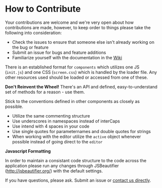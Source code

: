 # How to Contribute

Your contributions are welcome and we're very open about how contributions are made, however, to keep order to things please take the following into consideration:

* Check the issues to ensure that someone else isn't already working on the bug or feature
* Submit an issue for bugs and feature additions
* Familiarize yourself with the documentation in the [Wiki](https://github.com/Fluidbyte/Codiad/wiki)

There is an established format for `components` which utilizes one JS (`init.js`) and one CSS (`screen.css`) which is handled by the loader file. Any other resources used should be loaded or accessed from one of these.

**Don't Reinvent the Wheel!** There's an API and defined, easy-to-understand set of methods for a reason - use them.

Stick to the conventions defined in other components as closely as possible. 

* Utilize the same commenting structure
* Use underscores in namespaces instead of interCaps
* Use intend with 4 spaces in your code
* Use single quotes for parameternames and double quotes for strings 
* When working with the editor utilize the `active` object whenever possible instead of going direct to the `editor`

**Javascript Formatting**

In order to maintain a consistant code structure to the code across the application please run any changes through JSBeautifier (http://jsbeautifier.org/) with the default settings.

If you have questions, please ask. Submit an issue or [contact us directly](mailto:dev@codiad.com). 
